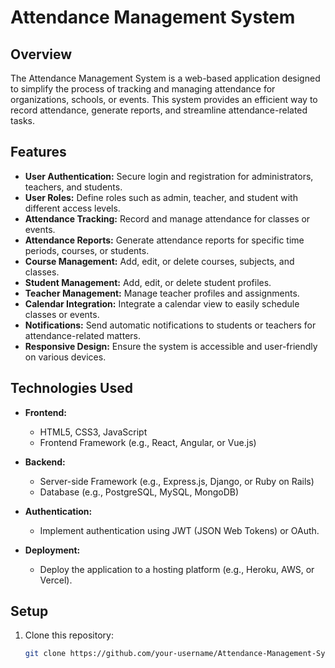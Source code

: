 # Attendance Management System

## Overview

The Attendance Management System is a web-based application designed to simplify the process of tracking and managing attendance for organizations, schools, or events. This system provides an efficient way to record attendance, generate reports, and streamline attendance-related tasks.

## Features

- **User Authentication:** Secure login and registration for administrators, teachers, and students.
- **User Roles:** Define roles such as admin, teacher, and student with different access levels.
- **Attendance Tracking:** Record and manage attendance for classes or events.
- **Attendance Reports:** Generate attendance reports for specific time periods, courses, or students.
- **Course Management:** Add, edit, or delete courses, subjects, and classes.
- **Student Management:** Add, edit, or delete student profiles.
- **Teacher Management:** Manage teacher profiles and assignments.
- **Calendar Integration:** Integrate a calendar view to easily schedule classes or events.
- **Notifications:** Send automatic notifications to students or teachers for attendance-related matters.
- **Responsive Design:** Ensure the system is accessible and user-friendly on various devices.

## Technologies Used

- **Frontend:**
  - HTML5, CSS3, JavaScript
  - Frontend Framework (e.g., React, Angular, or Vue.js)

- **Backend:**
  - Server-side Framework (e.g., Express.js, Django, or Ruby on Rails)
  - Database (e.g., PostgreSQL, MySQL, MongoDB)

- **Authentication:**
  - Implement authentication using JWT (JSON Web Tokens) or OAuth.

- **Deployment:**
  - Deploy the application to a hosting platform (e.g., Heroku, AWS, or Vercel).

## Setup

1. Clone this repository:

   ```bash
   git clone https://github.com/your-username/Attendance-Management-System.git

